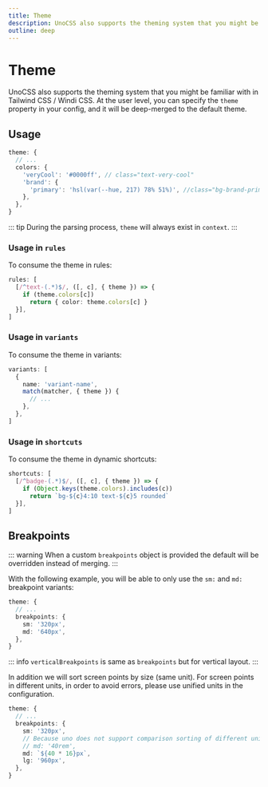 ```yaml
---
title: Theme
description: UnoCSS also supports the theming system that you might be familiar with in Tailwind CSS / Windi CSS.
outline: deep
---
```


# Theme

UnoCSS also supports the theming system that you might be familiar with in Tailwind CSS / Windi CSS. At the user level, you can specify the `theme` property in your config, and it will be deep-merged to the default theme.

## Usage

<!--eslint-skip-->

```ts
theme: {
  // ...
  colors: {
    'veryCool': '#0000ff', // class="text-very-cool"
    'brand': {
      'primary': 'hsl(var(--hue, 217) 78% 51%)', //class="bg-brand-primary"
    },
  },
}
```
::: tip
During the parsing process, `theme` will always exist in `context`.
:::

### Usage in `rules`

To consume the theme in rules:

```ts
rules: [
  [/^text-(.*)$/, ([, c], { theme }) => {
    if (theme.colors[c])
      return { color: theme.colors[c] }
  }],
]
```

### Usage in `variants`

To consume the theme in variants:

```ts
variants: [
  {
    name: 'variant-name',
    match(matcher, { theme }) {
      // ...
    },
  },
]
```

### Usage in `shortcuts`

To consume the theme in dynamic shortcuts:

```ts
shortcuts: [
  [/^badge-(.*)$/, ([, c], { theme }) => {
    if (Object.keys(theme.colors).includes(c))
      return `bg-${c}4:10 text-${c}5 rounded`
  }],
]
```

## Breakpoints

::: warning
When a custom `breakpoints` object is provided the default will be overridden instead of merging.
:::

With the following example, you will be able to only use the `sm:` and `md:` breakpoint variants:

<!--eslint-skip-->

```ts
theme: {
  // ...
  breakpoints: {
    sm: '320px',
    md: '640px',
  },
}
```

::: info
`verticalBreakpoints` is same as `breakpoints` but for vertical layout.
:::

In addition we will sort screen points by size (same unit). For screen points in different units, in order to avoid errors, please use unified units in the configuration.

<!--eslint-skip-->

```ts
theme: {
  // ...
  breakpoints: {
    sm: '320px',
    // Because uno does not support comparison sorting of different unit sizes, please convert to the same unit.
    // md: '40rem',
    md: `${40 * 16}px`,
    lg: '960px',
  },
}
```
